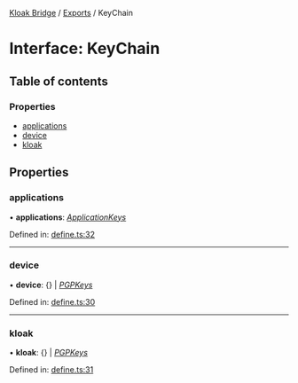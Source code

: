 [Kloak Bridge](../README.md) / [Exports](../modules.md) / KeyChain

# Interface: KeyChain

## Table of contents

### Properties

- [applications](keychain.md#applications)
- [device](keychain.md#device)
- [kloak](keychain.md#kloak)

## Properties

### applications

• **applications**: [*ApplicationKeys*](applicationkeys.md)

Defined in: [define.ts:32](https://github.com/CoNET-project/kloak-bridge/blob/3ce5978/src/define.ts#L32)

___

### device

• **device**: {} \| [*PGPKeys*](pgpkeys.md)

Defined in: [define.ts:30](https://github.com/CoNET-project/kloak-bridge/blob/3ce5978/src/define.ts#L30)

___

### kloak

• **kloak**: {} \| [*PGPKeys*](pgpkeys.md)

Defined in: [define.ts:31](https://github.com/CoNET-project/kloak-bridge/blob/3ce5978/src/define.ts#L31)
